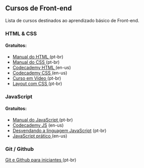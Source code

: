 ## Cursos de Front-end
Lista de cursos destinados ao aprendizado básico de Front-end.

### HTML & CSS

#### Gratuitos:
  - <a href="http://tableless.github.io/iniciantes/manual/html/"> Manual do HTML </a> (pt-br)
  - <a href="http://tableless.github.io/iniciantes/manual/css/"> Manual do CSS </a> (pt-br)
  - <a href="https://www.codecademy.com/learn/learn-html">Codecademy HTML </a> (en-us)
  - <a href="https://www.codecademy.com/learn/learn-css">Codecademy CSS </a> (en-us)
  - <a href="http://www.cursoemvideo.com/course/curso-de-html5/"> Curso em Vídeo </a> (pt-br)
  - <a href="http://pt-br.learnlayout.com/"> Layout com CSS </a> (pt-br)
  
  
### JavaScript

#### Gratuitos:
  - <a href="http://tableless.github.io/iniciantes/manual/js/"> Manual do JavaScript </a> (pt-br)
  - <a href="https://www.codecademy.com/learn/introduction-to-javascript">Codecademy JS</a> (en-us)
  - <a href="https://www.youtube.com/watch?v=093dIOCNeIc&list=PLQCmSnNFVYnT1-oeDOSBnt164802rkegc"> Desvendando a linguagem JavaScript</a> (pt-br)
  - <a href="https://watchandcode.com/p/practical-javascript">JavaScript prático </a> (en-us)
  
  
  ### Git / Github
   <a href="https://www.udemy.com/git-e-github-para-iniciantes/"> Git e Github para iniciantes </a> (pt-br)
  
